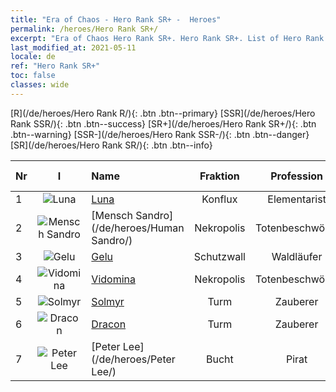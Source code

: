 ```yaml
---
title: "Era of Chaos - Hero Rank SR+ -  Heroes"
permalink: /heroes/Hero Rank SR+/
excerpt: "Era of Chaos Hero Rank SR+. Hero Rank SR+. List of Hero Rank  in Era of Chaos"
last_modified_at: 2021-05-11
locale: de
ref: "Hero Rank SR+"
toc: false
classes: wide
---
```

 [R](/de/heroes/Hero Rank R/){: .btn .btn--primary} [SSR](/de/heroes/Hero Rank SSR/){: .btn .btn--success} [SR+](/de/heroes/Hero Rank SR+/){: .btn .btn--warning} [SSR-](/de/heroes/Hero Rank SSR-/){: .btn .btn--danger} [SR](/de/heroes/Hero Rank SR/){: .btn .btn--info} 

  | Nr |  I |    Name    |  Fraktion  |  Profession   |  Rang  |    Specialty     | User Rate  | 
  |:---|:--:|:-----------|:-------:|:-------------:|:------:|:-----------------|:----:|
  | 1 | ![Luna](/images/h/h_Luna.jpg) | [Luna](/de/heroes/Luna/) | Konflux | Elementarist | **SR+** |  Höllenmauer | R |
  | 2 | ![Mensch Sandro](/images/h/h_HumanSandro.jpg) | [Mensch Sandro](/de/heroes/Human Sandro/) | Nekropolis | Totenbeschwörer | **SR+** |  Unsterbliche Seele | SR |
  | 3 | ![Gelu](/images/h/h_Gelu.jpg) | [Gelu](/de/heroes/Gelu/) | Schutzwall | Waldläufer | **SR+** |  Meisterschütze | SR+ |
  | 4 | ![Vidomina](/images/h/h_Vidomina.jpg) | [Vidomina](/de/heroes/Vidomina/) | Nekropolis | Totenbeschwörer | **SR+** |  Totenbeschwörer | R |
  | 5 | ![Solmyr](/images/h/h_Solmyr.jpg) | [Solmyr](/de/heroes/Solmyr/) | Turm | Zauberer | **SR+** |  Blitzstrahl-Salve | SR |
  | 6 | ![Dracon](/images/h/h_Dracon.jpg) | [Dracon](/de/heroes/Dracon/) | Turm | Zauberer | **SR+** |  Verzauberer | R |
  | 7 | ![Peter Lee](/images/h/h_PeterLee.jpg) | [Peter Lee](/de/heroes/Peter Lee/) | Bucht | Pirat | **SR+** |  Segel setzen | R+ |
